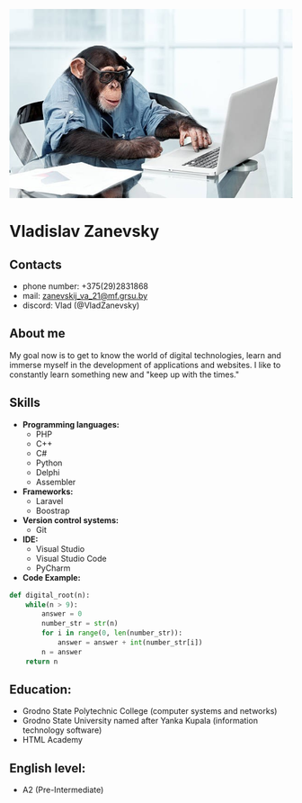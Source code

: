 ![avatarka](./assets/img/avatarka.jpg)
# Vladislav Zanevsky
## **Contacts**
* phone number: +375(29)2831868
* mail: zanevskij_va_21@mf.grsu.by
* discord: Vlad (@VladZanevsky)
## **About me**
My goal now is to get to know the world of digital technologies, learn and immerse myself in the development of applications and websites. I like to constantly learn something new and "keep up with the times."
## **Skills**
* **Programming languages:**
    * PHP
    * C++
    * C#
    * Python
    * Delphi
    * Assembler
* **Frameworks:**
    * Laravel
    * Boostrap
* **Version control systems:**
    * Git
* **IDE:**
    * Visual Studio
    * Visual Studio Code
    * PyCharm
* **Code Example:**
```python
def digital_root(n):
    while(n > 9):
        answer = 0
        number_str = str(n)
        for i in range(0, len(number_str)):
            answer = answer + int(number_str[i])
        n = answer
    return n
```
## **Education:**
* Grodno State Polytechnic College (computer systems and networks)
* Grodno State University named after Yanka Kupala (information technology software)
* HTML Academy
## **English level:**
* A2 (Pre-Intermediate)